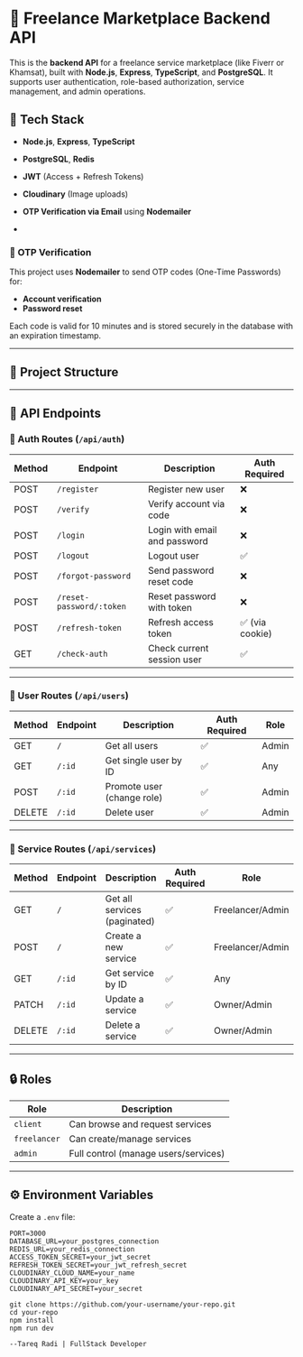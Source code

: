# 🧠 Freelance Marketplace Backend API

This is the **backend API** for a freelance service marketplace (like Fiverr or Khamsat), built with **Node.js**, **Express**, **TypeScript**, and **PostgreSQL**. It supports user authentication, role-based authorization, service management, and admin operations.

## 🚀 Tech Stack

- **Node.js**, **Express**, **TypeScript**
- **PostgreSQL**, **Redis**
- **JWT** (Access + Refresh Tokens)
- **Cloudinary** (Image uploads)
- **OTP Verification via Email** using **Nodemailer**

- 
### 📧 OTP Verification

This project uses **Nodemailer** to send OTP codes (One-Time Passwords) for:
- **Account verification**
- **Password reset**

Each code is valid for 10 minutes and is stored securely in the database with an expiration timestamp.

---

## 📁 Project Structure

---

## 📘 API Endpoints

### 🔐 Auth Routes (`/api/auth`)

| Method | Endpoint                  | Description                          | Auth Required |
|--------|---------------------------|--------------------------------------|----------------|
| POST   | `/register`               | Register new user                    | ❌             |
| POST   | `/verify`                 | Verify account via code              | ❌             |
| POST   | `/login`                  | Login with email and password        | ❌             |
| POST   | `/logout`                 | Logout user                          | ✅             |
| POST   | `/forgot-password`        | Send password reset code             | ❌             |
| POST   | `/reset-password/:token`  | Reset password with token            | ❌             |
| POST   | `/refresh-token`          | Refresh access token                 | ✅ (via cookie)|
| GET    | `/check-auth`             | Check current session user           | ✅             |

---

### 👤 User Routes (`/api/users`)

| Method | Endpoint         | Description                      | Auth Required | Role      |
|--------|------------------|----------------------------------|----------------|-----------|
| GET    | `/`              | Get all users                    | ✅             | Admin     |
| GET    | `/:id`           | Get single user by ID            | ✅             | Any       |
| POST   | `/:id`           | Promote user (change role)       | ✅             | Admin     |
| DELETE | `/:id`           | Delete user                      | ✅             | Admin     |

---

### 🧰 Service Routes (`/api/services`)

| Method | Endpoint         | Description                            | Auth Required | Role              |
|--------|------------------|----------------------------------------|----------------|-------------------|
| GET    | `/`              | Get all services (paginated)           | ✅             | Freelancer/Admin  |
| POST   | `/`              | Create a new service                   | ✅             | Freelancer/Admin  |
| GET    | `/:id`           | Get service by ID                      | ✅             | Any               |
| PATCH  | `/:id`           | Update a service                       | ✅             | Owner/Admin       |
| DELETE | `/:id`           | Delete a service                       | ✅             | Owner/Admin       |

---

## 🔒 Roles

| Role       | Description                          |
|------------|--------------------------------------|
| `client`   | Can browse and request services       |
| `freelancer` | Can create/manage services           |
| `admin`    | Full control (manage users/services)  |

---

## ⚙️ Environment Variables

Create a `.env` file:

```env
PORT=3000
DATABASE_URL=your_postgres_connection
REDIS_URL=your_redis_connection
ACCESS_TOKEN_SECRET=your_jwt_secret
REFRESH_TOKEN_SECRET=your_jwt_refresh_secret
CLOUDINARY_CLOUD_NAME=your_name
CLOUDINARY_API_KEY=your_key
CLOUDINARY_API_SECRET=your_secret

git clone https://github.com/your-username/your-repo.git
cd your-repo
npm install
npm run dev

--Tareq Radi | FullStack Developer
